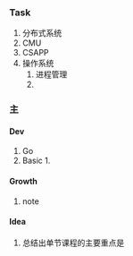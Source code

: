 ### Task

1. 分布式系统
2. CMU
3. CSAPP
4. 操作系统
	1. 进程管理
	2. 

### 主
#### Dev
1. Go
2. Basic
	1. 
#### Growth
1. note
#### Idea
1. 总结出单节课程的主要重点是



